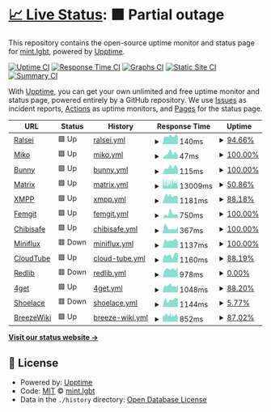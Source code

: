 # [📈 Live Status](https://status.mint.lgbt): <!--live status--> **🟧 Partial outage**

This repository contains the open-source uptime monitor and status page for [mint.lgbt](https://mint.lgbt), powered by [Upptime](https://github.com/upptime/upptime).

[![Uptime CI](https://github.com/mint-lgbt/status/workflows/Uptime%20CI/badge.svg)](https://github.com/mint-lgbt/status/actions?query=workflow%3A%22Uptime+CI%22)
[![Response Time CI](https://github.com/mint-lgbt/status/workflows/Response%20Time%20CI/badge.svg)](https://github.com/mint-lgbt/status/actions?query=workflow%3A%22Response+Time+CI%22)
[![Graphs CI](https://github.com/mint-lgbt/status/workflows/Graphs%20CI/badge.svg)](https://github.com/mint-lgbt/status/actions?query=workflow%3A%22Graphs+CI%22)
[![Static Site CI](https://github.com/mint-lgbt/status/workflows/Static%20Site%20CI/badge.svg)](https://github.com/mint-lgbt/status/actions?query=workflow%3A%22Static+Site+CI%22)
[![Summary CI](https://github.com/mint-lgbt/status/workflows/Summary%20CI/badge.svg)](https://github.com/mint-lgbt/status/actions?query=workflow%3A%22Summary+CI%22)

With [Upptime](https://upptime.js.org), you can get your own unlimited and free uptime monitor and status page, powered entirely by a GitHub repository. We use [Issues](https://github.com/mint-lgbt/status/issues) as incident reports, [Actions](https://github.com/mint-lgbt/status/actions) as uptime monitors, and [Pages](https://status.mint.lgbt) for the status page.

<!--start: status pages-->
<!-- This summary is generated by Upptime (https://github.com/upptime/upptime) -->
<!-- Do not edit this manually, your changes will be overwritten -->
<!-- prettier-ignore -->
| URL | Status | History | Response Time | Uptime |
| --- | ------ | ------- | ------------- | ------ |
| <img alt="" src="https://icons.duckduckgo.com/ip3/null.ico" height="13"> [Ralsei](ralsei.mint.lgbt) | 🟩 Up | [ralsei.yml](https://github.com/mint-lgbt/status/commits/HEAD/history/ralsei.yml) | <details><summary><img alt="Response time graph" src="./graphs/ralsei/response-time-week.png" height="20"> 140ms</summary><br><a href="https://status.mint.lgbt/history/ralsei"><img alt="Response time 141" src="https://img.shields.io/endpoint?url=https%3A%2F%2Fraw.githubusercontent.com%2Fmint-lgbt%2Fstatus%2FHEAD%2Fapi%2Fralsei%2Fresponse-time.json"></a><br><a href="https://status.mint.lgbt/history/ralsei"><img alt="24-hour response time 131" src="https://img.shields.io/endpoint?url=https%3A%2F%2Fraw.githubusercontent.com%2Fmint-lgbt%2Fstatus%2FHEAD%2Fapi%2Fralsei%2Fresponse-time-day.json"></a><br><a href="https://status.mint.lgbt/history/ralsei"><img alt="7-day response time 140" src="https://img.shields.io/endpoint?url=https%3A%2F%2Fraw.githubusercontent.com%2Fmint-lgbt%2Fstatus%2FHEAD%2Fapi%2Fralsei%2Fresponse-time-week.json"></a><br><a href="https://status.mint.lgbt/history/ralsei"><img alt="30-day response time 143" src="https://img.shields.io/endpoint?url=https%3A%2F%2Fraw.githubusercontent.com%2Fmint-lgbt%2Fstatus%2FHEAD%2Fapi%2Fralsei%2Fresponse-time-month.json"></a><br><a href="https://status.mint.lgbt/history/ralsei"><img alt="1-year response time 140" src="https://img.shields.io/endpoint?url=https%3A%2F%2Fraw.githubusercontent.com%2Fmint-lgbt%2Fstatus%2FHEAD%2Fapi%2Fralsei%2Fresponse-time-year.json"></a></details> | <details><summary><a href="https://status.mint.lgbt/history/ralsei">94.66%</a></summary><a href="https://status.mint.lgbt/history/ralsei"><img alt="All-time uptime 96.40%" src="https://img.shields.io/endpoint?url=https%3A%2F%2Fraw.githubusercontent.com%2Fmint-lgbt%2Fstatus%2FHEAD%2Fapi%2Fralsei%2Fuptime.json"></a><br><a href="https://status.mint.lgbt/history/ralsei"><img alt="24-hour uptime 100.00%" src="https://img.shields.io/endpoint?url=https%3A%2F%2Fraw.githubusercontent.com%2Fmint-lgbt%2Fstatus%2FHEAD%2Fapi%2Fralsei%2Fuptime-day.json"></a><br><a href="https://status.mint.lgbt/history/ralsei"><img alt="7-day uptime 94.66%" src="https://img.shields.io/endpoint?url=https%3A%2F%2Fraw.githubusercontent.com%2Fmint-lgbt%2Fstatus%2FHEAD%2Fapi%2Fralsei%2Fuptime-week.json"></a><br><a href="https://status.mint.lgbt/history/ralsei"><img alt="30-day uptime 95.09%" src="https://img.shields.io/endpoint?url=https%3A%2F%2Fraw.githubusercontent.com%2Fmint-lgbt%2Fstatus%2FHEAD%2Fapi%2Fralsei%2Fuptime-month.json"></a><br><a href="https://status.mint.lgbt/history/ralsei"><img alt="1-year uptime 94.26%" src="https://img.shields.io/endpoint?url=https%3A%2F%2Fraw.githubusercontent.com%2Fmint-lgbt%2Fstatus%2FHEAD%2Fapi%2Fralsei%2Fuptime-year.json"></a></details>
| <img alt="" src="https://icons.duckduckgo.com/ip3/null.ico" height="13"> [Miko](miko.mint.lgbt) | 🟩 Up | [miko.yml](https://github.com/mint-lgbt/status/commits/HEAD/history/miko.yml) | <details><summary><img alt="Response time graph" src="./graphs/miko/response-time-week.png" height="20"> 47ms</summary><br><a href="https://status.mint.lgbt/history/miko"><img alt="Response time 39" src="https://img.shields.io/endpoint?url=https%3A%2F%2Fraw.githubusercontent.com%2Fmint-lgbt%2Fstatus%2FHEAD%2Fapi%2Fmiko%2Fresponse-time.json"></a><br><a href="https://status.mint.lgbt/history/miko"><img alt="24-hour response time 30" src="https://img.shields.io/endpoint?url=https%3A%2F%2Fraw.githubusercontent.com%2Fmint-lgbt%2Fstatus%2FHEAD%2Fapi%2Fmiko%2Fresponse-time-day.json"></a><br><a href="https://status.mint.lgbt/history/miko"><img alt="7-day response time 47" src="https://img.shields.io/endpoint?url=https%3A%2F%2Fraw.githubusercontent.com%2Fmint-lgbt%2Fstatus%2FHEAD%2Fapi%2Fmiko%2Fresponse-time-week.json"></a><br><a href="https://status.mint.lgbt/history/miko"><img alt="30-day response time 47" src="https://img.shields.io/endpoint?url=https%3A%2F%2Fraw.githubusercontent.com%2Fmint-lgbt%2Fstatus%2FHEAD%2Fapi%2Fmiko%2Fresponse-time-month.json"></a><br><a href="https://status.mint.lgbt/history/miko"><img alt="1-year response time 39" src="https://img.shields.io/endpoint?url=https%3A%2F%2Fraw.githubusercontent.com%2Fmint-lgbt%2Fstatus%2FHEAD%2Fapi%2Fmiko%2Fresponse-time-year.json"></a></details> | <details><summary><a href="https://status.mint.lgbt/history/miko">100.00%</a></summary><a href="https://status.mint.lgbt/history/miko"><img alt="All-time uptime 98.70%" src="https://img.shields.io/endpoint?url=https%3A%2F%2Fraw.githubusercontent.com%2Fmint-lgbt%2Fstatus%2FHEAD%2Fapi%2Fmiko%2Fuptime.json"></a><br><a href="https://status.mint.lgbt/history/miko"><img alt="24-hour uptime 100.00%" src="https://img.shields.io/endpoint?url=https%3A%2F%2Fraw.githubusercontent.com%2Fmint-lgbt%2Fstatus%2FHEAD%2Fapi%2Fmiko%2Fuptime-day.json"></a><br><a href="https://status.mint.lgbt/history/miko"><img alt="7-day uptime 100.00%" src="https://img.shields.io/endpoint?url=https%3A%2F%2Fraw.githubusercontent.com%2Fmint-lgbt%2Fstatus%2FHEAD%2Fapi%2Fmiko%2Fuptime-week.json"></a><br><a href="https://status.mint.lgbt/history/miko"><img alt="30-day uptime 94.66%" src="https://img.shields.io/endpoint?url=https%3A%2F%2Fraw.githubusercontent.com%2Fmint-lgbt%2Fstatus%2FHEAD%2Fapi%2Fmiko%2Fuptime-month.json"></a><br><a href="https://status.mint.lgbt/history/miko"><img alt="1-year uptime 98.94%" src="https://img.shields.io/endpoint?url=https%3A%2F%2Fraw.githubusercontent.com%2Fmint-lgbt%2Fstatus%2FHEAD%2Fapi%2Fmiko%2Fuptime-year.json"></a></details>
| <img alt="" src="https://icons.duckduckgo.com/ip3/null.ico" height="13"> [Bunny](bunny.mint.lgbt) | 🟩 Up | [bunny.yml](https://github.com/mint-lgbt/status/commits/HEAD/history/bunny.yml) | <details><summary><img alt="Response time graph" src="./graphs/bunny/response-time-week.png" height="20"> 115ms</summary><br><a href="https://status.mint.lgbt/history/bunny"><img alt="Response time 118" src="https://img.shields.io/endpoint?url=https%3A%2F%2Fraw.githubusercontent.com%2Fmint-lgbt%2Fstatus%2FHEAD%2Fapi%2Fbunny%2Fresponse-time.json"></a><br><a href="https://status.mint.lgbt/history/bunny"><img alt="24-hour response time 91" src="https://img.shields.io/endpoint?url=https%3A%2F%2Fraw.githubusercontent.com%2Fmint-lgbt%2Fstatus%2FHEAD%2Fapi%2Fbunny%2Fresponse-time-day.json"></a><br><a href="https://status.mint.lgbt/history/bunny"><img alt="7-day response time 115" src="https://img.shields.io/endpoint?url=https%3A%2F%2Fraw.githubusercontent.com%2Fmint-lgbt%2Fstatus%2FHEAD%2Fapi%2Fbunny%2Fresponse-time-week.json"></a><br><a href="https://status.mint.lgbt/history/bunny"><img alt="30-day response time 121" src="https://img.shields.io/endpoint?url=https%3A%2F%2Fraw.githubusercontent.com%2Fmint-lgbt%2Fstatus%2FHEAD%2Fapi%2Fbunny%2Fresponse-time-month.json"></a><br><a href="https://status.mint.lgbt/history/bunny"><img alt="1-year response time 118" src="https://img.shields.io/endpoint?url=https%3A%2F%2Fraw.githubusercontent.com%2Fmint-lgbt%2Fstatus%2FHEAD%2Fapi%2Fbunny%2Fresponse-time-year.json"></a></details> | <details><summary><a href="https://status.mint.lgbt/history/bunny">100.00%</a></summary><a href="https://status.mint.lgbt/history/bunny"><img alt="All-time uptime 99.62%" src="https://img.shields.io/endpoint?url=https%3A%2F%2Fraw.githubusercontent.com%2Fmint-lgbt%2Fstatus%2FHEAD%2Fapi%2Fbunny%2Fuptime.json"></a><br><a href="https://status.mint.lgbt/history/bunny"><img alt="24-hour uptime 100.00%" src="https://img.shields.io/endpoint?url=https%3A%2F%2Fraw.githubusercontent.com%2Fmint-lgbt%2Fstatus%2FHEAD%2Fapi%2Fbunny%2Fuptime-day.json"></a><br><a href="https://status.mint.lgbt/history/bunny"><img alt="7-day uptime 100.00%" src="https://img.shields.io/endpoint?url=https%3A%2F%2Fraw.githubusercontent.com%2Fmint-lgbt%2Fstatus%2FHEAD%2Fapi%2Fbunny%2Fuptime-week.json"></a><br><a href="https://status.mint.lgbt/history/bunny"><img alt="30-day uptime 97.33%" src="https://img.shields.io/endpoint?url=https%3A%2F%2Fraw.githubusercontent.com%2Fmint-lgbt%2Fstatus%2FHEAD%2Fapi%2Fbunny%2Fuptime-month.json"></a><br><a href="https://status.mint.lgbt/history/bunny"><img alt="1-year uptime 99.78%" src="https://img.shields.io/endpoint?url=https%3A%2F%2Fraw.githubusercontent.com%2Fmint-lgbt%2Fstatus%2FHEAD%2Fapi%2Fbunny%2Fuptime-year.json"></a></details>
| <img alt="" src="https://element.mint.lgbt/vector-icons/apple-touch-icon-72.png" height="13"> [Matrix](https://matrix.mint.lgbt:8448/_matrix/federation/v1/version) | 🟩 Up | [matrix.yml](https://github.com/mint-lgbt/status/commits/HEAD/history/matrix.yml) | <details><summary><img alt="Response time graph" src="./graphs/matrix/response-time-week.png" height="20"> 13009ms</summary><br><a href="https://status.mint.lgbt/history/matrix"><img alt="Response time 13054" src="https://img.shields.io/endpoint?url=https%3A%2F%2Fraw.githubusercontent.com%2Fmint-lgbt%2Fstatus%2FHEAD%2Fapi%2Fmatrix%2Fresponse-time.json"></a><br><a href="https://status.mint.lgbt/history/matrix"><img alt="24-hour response time 12436" src="https://img.shields.io/endpoint?url=https%3A%2F%2Fraw.githubusercontent.com%2Fmint-lgbt%2Fstatus%2FHEAD%2Fapi%2Fmatrix%2Fresponse-time-day.json"></a><br><a href="https://status.mint.lgbt/history/matrix"><img alt="7-day response time 13009" src="https://img.shields.io/endpoint?url=https%3A%2F%2Fraw.githubusercontent.com%2Fmint-lgbt%2Fstatus%2FHEAD%2Fapi%2Fmatrix%2Fresponse-time-week.json"></a><br><a href="https://status.mint.lgbt/history/matrix"><img alt="30-day response time 13375" src="https://img.shields.io/endpoint?url=https%3A%2F%2Fraw.githubusercontent.com%2Fmint-lgbt%2Fstatus%2FHEAD%2Fapi%2Fmatrix%2Fresponse-time-month.json"></a><br><a href="https://status.mint.lgbt/history/matrix"><img alt="1-year response time 13053" src="https://img.shields.io/endpoint?url=https%3A%2F%2Fraw.githubusercontent.com%2Fmint-lgbt%2Fstatus%2FHEAD%2Fapi%2Fmatrix%2Fresponse-time-year.json"></a></details> | <details><summary><a href="https://status.mint.lgbt/history/matrix">50.86%</a></summary><a href="https://status.mint.lgbt/history/matrix"><img alt="All-time uptime 99.51%" src="https://img.shields.io/endpoint?url=https%3A%2F%2Fraw.githubusercontent.com%2Fmint-lgbt%2Fstatus%2FHEAD%2Fapi%2Fmatrix%2Fuptime.json"></a><br><a href="https://status.mint.lgbt/history/matrix"><img alt="24-hour uptime 69.66%" src="https://img.shields.io/endpoint?url=https%3A%2F%2Fraw.githubusercontent.com%2Fmint-lgbt%2Fstatus%2FHEAD%2Fapi%2Fmatrix%2Fuptime-day.json"></a><br><a href="https://status.mint.lgbt/history/matrix"><img alt="7-day uptime 50.86%" src="https://img.shields.io/endpoint?url=https%3A%2F%2Fraw.githubusercontent.com%2Fmint-lgbt%2Fstatus%2FHEAD%2Fapi%2Fmatrix%2Fuptime-week.json"></a><br><a href="https://status.mint.lgbt/history/matrix"><img alt="30-day uptime 83.99%" src="https://img.shields.io/endpoint?url=https%3A%2F%2Fraw.githubusercontent.com%2Fmint-lgbt%2Fstatus%2FHEAD%2Fapi%2Fmatrix%2Fuptime-month.json"></a><br><a href="https://status.mint.lgbt/history/matrix"><img alt="1-year uptime 98.67%" src="https://img.shields.io/endpoint?url=https%3A%2F%2Fraw.githubusercontent.com%2Fmint-lgbt%2Fstatus%2FHEAD%2Fapi%2Fmatrix%2Fuptime-year.json"></a></details>
| <img alt="" src="https://xmpp.org/favicon-32x32.png" height="13"> [XMPP](https://xmpp.mint.lgbt) | 🟩 Up | [xmpp.yml](https://github.com/mint-lgbt/status/commits/HEAD/history/xmpp.yml) | <details><summary><img alt="Response time graph" src="./graphs/xmpp/response-time-week.png" height="20"> 1181ms</summary><br><a href="https://status.mint.lgbt/history/xmpp"><img alt="Response time 1214" src="https://img.shields.io/endpoint?url=https%3A%2F%2Fraw.githubusercontent.com%2Fmint-lgbt%2Fstatus%2FHEAD%2Fapi%2Fxmpp%2Fresponse-time.json"></a><br><a href="https://status.mint.lgbt/history/xmpp"><img alt="24-hour response time 1087" src="https://img.shields.io/endpoint?url=https%3A%2F%2Fraw.githubusercontent.com%2Fmint-lgbt%2Fstatus%2FHEAD%2Fapi%2Fxmpp%2Fresponse-time-day.json"></a><br><a href="https://status.mint.lgbt/history/xmpp"><img alt="7-day response time 1181" src="https://img.shields.io/endpoint?url=https%3A%2F%2Fraw.githubusercontent.com%2Fmint-lgbt%2Fstatus%2FHEAD%2Fapi%2Fxmpp%2Fresponse-time-week.json"></a><br><a href="https://status.mint.lgbt/history/xmpp"><img alt="30-day response time 1210" src="https://img.shields.io/endpoint?url=https%3A%2F%2Fraw.githubusercontent.com%2Fmint-lgbt%2Fstatus%2FHEAD%2Fapi%2Fxmpp%2Fresponse-time-month.json"></a><br><a href="https://status.mint.lgbt/history/xmpp"><img alt="1-year response time 1249" src="https://img.shields.io/endpoint?url=https%3A%2F%2Fraw.githubusercontent.com%2Fmint-lgbt%2Fstatus%2FHEAD%2Fapi%2Fxmpp%2Fresponse-time-year.json"></a></details> | <details><summary><a href="https://status.mint.lgbt/history/xmpp">88.18%</a></summary><a href="https://status.mint.lgbt/history/xmpp"><img alt="All-time uptime 90.78%" src="https://img.shields.io/endpoint?url=https%3A%2F%2Fraw.githubusercontent.com%2Fmint-lgbt%2Fstatus%2FHEAD%2Fapi%2Fxmpp%2Fuptime.json"></a><br><a href="https://status.mint.lgbt/history/xmpp"><img alt="24-hour uptime 100.00%" src="https://img.shields.io/endpoint?url=https%3A%2F%2Fraw.githubusercontent.com%2Fmint-lgbt%2Fstatus%2FHEAD%2Fapi%2Fxmpp%2Fuptime-day.json"></a><br><a href="https://status.mint.lgbt/history/xmpp"><img alt="7-day uptime 88.18%" src="https://img.shields.io/endpoint?url=https%3A%2F%2Fraw.githubusercontent.com%2Fmint-lgbt%2Fstatus%2FHEAD%2Fapi%2Fxmpp%2Fuptime-week.json"></a><br><a href="https://status.mint.lgbt/history/xmpp"><img alt="30-day uptime 93.60%" src="https://img.shields.io/endpoint?url=https%3A%2F%2Fraw.githubusercontent.com%2Fmint-lgbt%2Fstatus%2FHEAD%2Fapi%2Fxmpp%2Fuptime-month.json"></a><br><a href="https://status.mint.lgbt/history/xmpp"><img alt="1-year uptime 90.18%" src="https://img.shields.io/endpoint?url=https%3A%2F%2Fraw.githubusercontent.com%2Fmint-lgbt%2Fstatus%2FHEAD%2Fapi%2Fxmpp%2Fuptime-year.json"></a></details>
| <img alt="" src="https://fem.mint.lgbt/assets/img/favicon.png" height="13"> [Femgit](https://fem.mint.lgbt/api/v1/version) | 🟩 Up | [femgit.yml](https://github.com/mint-lgbt/status/commits/HEAD/history/femgit.yml) | <details><summary><img alt="Response time graph" src="./graphs/femgit/response-time-week.png" height="20"> 750ms</summary><br><a href="https://status.mint.lgbt/history/femgit"><img alt="Response time 518" src="https://img.shields.io/endpoint?url=https%3A%2F%2Fraw.githubusercontent.com%2Fmint-lgbt%2Fstatus%2FHEAD%2Fapi%2Ffemgit%2Fresponse-time.json"></a><br><a href="https://status.mint.lgbt/history/femgit"><img alt="24-hour response time 578" src="https://img.shields.io/endpoint?url=https%3A%2F%2Fraw.githubusercontent.com%2Fmint-lgbt%2Fstatus%2FHEAD%2Fapi%2Ffemgit%2Fresponse-time-day.json"></a><br><a href="https://status.mint.lgbt/history/femgit"><img alt="7-day response time 750" src="https://img.shields.io/endpoint?url=https%3A%2F%2Fraw.githubusercontent.com%2Fmint-lgbt%2Fstatus%2FHEAD%2Fapi%2Ffemgit%2Fresponse-time-week.json"></a><br><a href="https://status.mint.lgbt/history/femgit"><img alt="30-day response time 662" src="https://img.shields.io/endpoint?url=https%3A%2F%2Fraw.githubusercontent.com%2Fmint-lgbt%2Fstatus%2FHEAD%2Fapi%2Ffemgit%2Fresponse-time-month.json"></a><br><a href="https://status.mint.lgbt/history/femgit"><img alt="1-year response time 508" src="https://img.shields.io/endpoint?url=https%3A%2F%2Fraw.githubusercontent.com%2Fmint-lgbt%2Fstatus%2FHEAD%2Fapi%2Ffemgit%2Fresponse-time-year.json"></a></details> | <details><summary><a href="https://status.mint.lgbt/history/femgit">100.00%</a></summary><a href="https://status.mint.lgbt/history/femgit"><img alt="All-time uptime 86.32%" src="https://img.shields.io/endpoint?url=https%3A%2F%2Fraw.githubusercontent.com%2Fmint-lgbt%2Fstatus%2FHEAD%2Fapi%2Ffemgit%2Fuptime.json"></a><br><a href="https://status.mint.lgbt/history/femgit"><img alt="24-hour uptime 100.00%" src="https://img.shields.io/endpoint?url=https%3A%2F%2Fraw.githubusercontent.com%2Fmint-lgbt%2Fstatus%2FHEAD%2Fapi%2Ffemgit%2Fuptime-day.json"></a><br><a href="https://status.mint.lgbt/history/femgit"><img alt="7-day uptime 100.00%" src="https://img.shields.io/endpoint?url=https%3A%2F%2Fraw.githubusercontent.com%2Fmint-lgbt%2Fstatus%2FHEAD%2Fapi%2Ffemgit%2Fuptime-week.json"></a><br><a href="https://status.mint.lgbt/history/femgit"><img alt="30-day uptime 94.66%" src="https://img.shields.io/endpoint?url=https%3A%2F%2Fraw.githubusercontent.com%2Fmint-lgbt%2Fstatus%2FHEAD%2Fapi%2Ffemgit%2Fuptime-month.json"></a><br><a href="https://status.mint.lgbt/history/femgit"><img alt="1-year uptime 87.05%" src="https://img.shields.io/endpoint?url=https%3A%2F%2Fraw.githubusercontent.com%2Fmint-lgbt%2Fstatus%2FHEAD%2Fapi%2Ffemgit%2Fuptime-year.json"></a></details>
| <img alt="" src="https://chibi.mint.lgbt/apple-touch-icon.png" height="13"> [Chibisafe](https://chibi.mint.lgbt/api/health) | 🟩 Up | [chibisafe.yml](https://github.com/mint-lgbt/status/commits/HEAD/history/chibisafe.yml) | <details><summary><img alt="Response time graph" src="./graphs/chibisafe/response-time-week.png" height="20"> 367ms</summary><br><a href="https://status.mint.lgbt/history/chibisafe"><img alt="Response time 406" src="https://img.shields.io/endpoint?url=https%3A%2F%2Fraw.githubusercontent.com%2Fmint-lgbt%2Fstatus%2FHEAD%2Fapi%2Fchibisafe%2Fresponse-time.json"></a><br><a href="https://status.mint.lgbt/history/chibisafe"><img alt="24-hour response time 441" src="https://img.shields.io/endpoint?url=https%3A%2F%2Fraw.githubusercontent.com%2Fmint-lgbt%2Fstatus%2FHEAD%2Fapi%2Fchibisafe%2Fresponse-time-day.json"></a><br><a href="https://status.mint.lgbt/history/chibisafe"><img alt="7-day response time 367" src="https://img.shields.io/endpoint?url=https%3A%2F%2Fraw.githubusercontent.com%2Fmint-lgbt%2Fstatus%2FHEAD%2Fapi%2Fchibisafe%2Fresponse-time-week.json"></a><br><a href="https://status.mint.lgbt/history/chibisafe"><img alt="30-day response time 339" src="https://img.shields.io/endpoint?url=https%3A%2F%2Fraw.githubusercontent.com%2Fmint-lgbt%2Fstatus%2FHEAD%2Fapi%2Fchibisafe%2Fresponse-time-month.json"></a><br><a href="https://status.mint.lgbt/history/chibisafe"><img alt="1-year response time 423" src="https://img.shields.io/endpoint?url=https%3A%2F%2Fraw.githubusercontent.com%2Fmint-lgbt%2Fstatus%2FHEAD%2Fapi%2Fchibisafe%2Fresponse-time-year.json"></a></details> | <details><summary><a href="https://status.mint.lgbt/history/chibisafe">100.00%</a></summary><a href="https://status.mint.lgbt/history/chibisafe"><img alt="All-time uptime 92.94%" src="https://img.shields.io/endpoint?url=https%3A%2F%2Fraw.githubusercontent.com%2Fmint-lgbt%2Fstatus%2FHEAD%2Fapi%2Fchibisafe%2Fuptime.json"></a><br><a href="https://status.mint.lgbt/history/chibisafe"><img alt="24-hour uptime 100.00%" src="https://img.shields.io/endpoint?url=https%3A%2F%2Fraw.githubusercontent.com%2Fmint-lgbt%2Fstatus%2FHEAD%2Fapi%2Fchibisafe%2Fuptime-day.json"></a><br><a href="https://status.mint.lgbt/history/chibisafe"><img alt="7-day uptime 100.00%" src="https://img.shields.io/endpoint?url=https%3A%2F%2Fraw.githubusercontent.com%2Fmint-lgbt%2Fstatus%2FHEAD%2Fapi%2Fchibisafe%2Fuptime-week.json"></a><br><a href="https://status.mint.lgbt/history/chibisafe"><img alt="30-day uptime 50.84%" src="https://img.shields.io/endpoint?url=https%3A%2F%2Fraw.githubusercontent.com%2Fmint-lgbt%2Fstatus%2FHEAD%2Fapi%2Fchibisafe%2Fuptime-month.json"></a><br><a href="https://status.mint.lgbt/history/chibisafe"><img alt="1-year uptime 92.55%" src="https://img.shields.io/endpoint?url=https%3A%2F%2Fraw.githubusercontent.com%2Fmint-lgbt%2Fstatus%2FHEAD%2Fapi%2Fchibisafe%2Fuptime-year.json"></a></details>
| <img alt="" src="https://rss.mint.lgbt/icon/favicon-32.png" height="13"> [Miniflux](https://rss.mint.lgbt) | 🟥 Down | [miniflux.yml](https://github.com/mint-lgbt/status/commits/HEAD/history/miniflux.yml) | <details><summary><img alt="Response time graph" src="./graphs/miniflux/response-time-week.png" height="20"> 1137ms</summary><br><a href="https://status.mint.lgbt/history/miniflux"><img alt="Response time 1083" src="https://img.shields.io/endpoint?url=https%3A%2F%2Fraw.githubusercontent.com%2Fmint-lgbt%2Fstatus%2FHEAD%2Fapi%2Fminiflux%2Fresponse-time.json"></a><br><a href="https://status.mint.lgbt/history/miniflux"><img alt="24-hour response time 879" src="https://img.shields.io/endpoint?url=https%3A%2F%2Fraw.githubusercontent.com%2Fmint-lgbt%2Fstatus%2FHEAD%2Fapi%2Fminiflux%2Fresponse-time-day.json"></a><br><a href="https://status.mint.lgbt/history/miniflux"><img alt="7-day response time 1137" src="https://img.shields.io/endpoint?url=https%3A%2F%2Fraw.githubusercontent.com%2Fmint-lgbt%2Fstatus%2FHEAD%2Fapi%2Fminiflux%2Fresponse-time-week.json"></a><br><a href="https://status.mint.lgbt/history/miniflux"><img alt="30-day response time 1125" src="https://img.shields.io/endpoint?url=https%3A%2F%2Fraw.githubusercontent.com%2Fmint-lgbt%2Fstatus%2FHEAD%2Fapi%2Fminiflux%2Fresponse-time-month.json"></a><br><a href="https://status.mint.lgbt/history/miniflux"><img alt="1-year response time 1125" src="https://img.shields.io/endpoint?url=https%3A%2F%2Fraw.githubusercontent.com%2Fmint-lgbt%2Fstatus%2FHEAD%2Fapi%2Fminiflux%2Fresponse-time-year.json"></a></details> | <details><summary><a href="https://status.mint.lgbt/history/miniflux">100.00%</a></summary><a href="https://status.mint.lgbt/history/miniflux"><img alt="All-time uptime 88.49%" src="https://img.shields.io/endpoint?url=https%3A%2F%2Fraw.githubusercontent.com%2Fmint-lgbt%2Fstatus%2FHEAD%2Fapi%2Fminiflux%2Fuptime.json"></a><br><a href="https://status.mint.lgbt/history/miniflux"><img alt="24-hour uptime 100.00%" src="https://img.shields.io/endpoint?url=https%3A%2F%2Fraw.githubusercontent.com%2Fmint-lgbt%2Fstatus%2FHEAD%2Fapi%2Fminiflux%2Fuptime-day.json"></a><br><a href="https://status.mint.lgbt/history/miniflux"><img alt="7-day uptime 100.00%" src="https://img.shields.io/endpoint?url=https%3A%2F%2Fraw.githubusercontent.com%2Fmint-lgbt%2Fstatus%2FHEAD%2Fapi%2Fminiflux%2Fuptime-week.json"></a><br><a href="https://status.mint.lgbt/history/miniflux"><img alt="30-day uptime 100.00%" src="https://img.shields.io/endpoint?url=https%3A%2F%2Fraw.githubusercontent.com%2Fmint-lgbt%2Fstatus%2FHEAD%2Fapi%2Fminiflux%2Fuptime-month.json"></a><br><a href="https://status.mint.lgbt/history/miniflux"><img alt="1-year uptime 98.59%" src="https://img.shields.io/endpoint?url=https%3A%2F%2Fraw.githubusercontent.com%2Fmint-lgbt%2Fstatus%2FHEAD%2Fapi%2Fminiflux%2Fuptime-year.json"></a></details>
| <img alt="" src="https://tube.mint.lgbt/static/images/favicon-32x32.png" height="13"> [CloudTube](https://tube.mint.lgbt) | 🟩 Up | [cloud-tube.yml](https://github.com/mint-lgbt/status/commits/HEAD/history/cloud-tube.yml) | <details><summary><img alt="Response time graph" src="./graphs/cloud-tube/response-time-week.png" height="20"> 1160ms</summary><br><a href="https://status.mint.lgbt/history/cloud-tube"><img alt="Response time 1067" src="https://img.shields.io/endpoint?url=https%3A%2F%2Fraw.githubusercontent.com%2Fmint-lgbt%2Fstatus%2FHEAD%2Fapi%2Fcloud-tube%2Fresponse-time.json"></a><br><a href="https://status.mint.lgbt/history/cloud-tube"><img alt="24-hour response time 1274" src="https://img.shields.io/endpoint?url=https%3A%2F%2Fraw.githubusercontent.com%2Fmint-lgbt%2Fstatus%2FHEAD%2Fapi%2Fcloud-tube%2Fresponse-time-day.json"></a><br><a href="https://status.mint.lgbt/history/cloud-tube"><img alt="7-day response time 1160" src="https://img.shields.io/endpoint?url=https%3A%2F%2Fraw.githubusercontent.com%2Fmint-lgbt%2Fstatus%2FHEAD%2Fapi%2Fcloud-tube%2Fresponse-time-week.json"></a><br><a href="https://status.mint.lgbt/history/cloud-tube"><img alt="30-day response time 1125" src="https://img.shields.io/endpoint?url=https%3A%2F%2Fraw.githubusercontent.com%2Fmint-lgbt%2Fstatus%2FHEAD%2Fapi%2Fcloud-tube%2Fresponse-time-month.json"></a><br><a href="https://status.mint.lgbt/history/cloud-tube"><img alt="1-year response time 1081" src="https://img.shields.io/endpoint?url=https%3A%2F%2Fraw.githubusercontent.com%2Fmint-lgbt%2Fstatus%2FHEAD%2Fapi%2Fcloud-tube%2Fresponse-time-year.json"></a></details> | <details><summary><a href="https://status.mint.lgbt/history/cloud-tube">88.19%</a></summary><a href="https://status.mint.lgbt/history/cloud-tube"><img alt="All-time uptime 87.44%" src="https://img.shields.io/endpoint?url=https%3A%2F%2Fraw.githubusercontent.com%2Fmint-lgbt%2Fstatus%2FHEAD%2Fapi%2Fcloud-tube%2Fuptime.json"></a><br><a href="https://status.mint.lgbt/history/cloud-tube"><img alt="24-hour uptime 100.00%" src="https://img.shields.io/endpoint?url=https%3A%2F%2Fraw.githubusercontent.com%2Fmint-lgbt%2Fstatus%2FHEAD%2Fapi%2Fcloud-tube%2Fuptime-day.json"></a><br><a href="https://status.mint.lgbt/history/cloud-tube"><img alt="7-day uptime 88.19%" src="https://img.shields.io/endpoint?url=https%3A%2F%2Fraw.githubusercontent.com%2Fmint-lgbt%2Fstatus%2FHEAD%2Fapi%2Fcloud-tube%2Fuptime-week.json"></a><br><a href="https://status.mint.lgbt/history/cloud-tube"><img alt="30-day uptime 93.60%" src="https://img.shields.io/endpoint?url=https%3A%2F%2Fraw.githubusercontent.com%2Fmint-lgbt%2Fstatus%2FHEAD%2Fapi%2Fcloud-tube%2Fuptime-month.json"></a><br><a href="https://status.mint.lgbt/history/cloud-tube"><img alt="1-year uptime 95.05%" src="https://img.shields.io/endpoint?url=https%3A%2F%2Fraw.githubusercontent.com%2Fmint-lgbt%2Fstatus%2FHEAD%2Fapi%2Fcloud-tube%2Fuptime-year.json"></a></details>
| <img alt="" src="https://redlib.mint.lgbt/touch-icon-iphone.png" height="13"> [Redlib](https://redlib.mint.lgbt) | 🟥 Down | [redlib.yml](https://github.com/mint-lgbt/status/commits/HEAD/history/redlib.yml) | <details><summary><img alt="Response time graph" src="./graphs/redlib/response-time-week.png" height="20"> 978ms</summary><br><a href="https://status.mint.lgbt/history/redlib"><img alt="Response time 2962" src="https://img.shields.io/endpoint?url=https%3A%2F%2Fraw.githubusercontent.com%2Fmint-lgbt%2Fstatus%2FHEAD%2Fapi%2Fredlib%2Fresponse-time.json"></a><br><a href="https://status.mint.lgbt/history/redlib"><img alt="24-hour response time 1174" src="https://img.shields.io/endpoint?url=https%3A%2F%2Fraw.githubusercontent.com%2Fmint-lgbt%2Fstatus%2FHEAD%2Fapi%2Fredlib%2Fresponse-time-day.json"></a><br><a href="https://status.mint.lgbt/history/redlib"><img alt="7-day response time 978" src="https://img.shields.io/endpoint?url=https%3A%2F%2Fraw.githubusercontent.com%2Fmint-lgbt%2Fstatus%2FHEAD%2Fapi%2Fredlib%2Fresponse-time-week.json"></a><br><a href="https://status.mint.lgbt/history/redlib"><img alt="30-day response time 2791" src="https://img.shields.io/endpoint?url=https%3A%2F%2Fraw.githubusercontent.com%2Fmint-lgbt%2Fstatus%2FHEAD%2Fapi%2Fredlib%2Fresponse-time-month.json"></a><br><a href="https://status.mint.lgbt/history/redlib"><img alt="1-year response time 3000" src="https://img.shields.io/endpoint?url=https%3A%2F%2Fraw.githubusercontent.com%2Fmint-lgbt%2Fstatus%2FHEAD%2Fapi%2Fredlib%2Fresponse-time-year.json"></a></details> | <details><summary><a href="https://status.mint.lgbt/history/redlib">0.00%</a></summary><a href="https://status.mint.lgbt/history/redlib"><img alt="All-time uptime 88.79%" src="https://img.shields.io/endpoint?url=https%3A%2F%2Fraw.githubusercontent.com%2Fmint-lgbt%2Fstatus%2FHEAD%2Fapi%2Fredlib%2Fuptime.json"></a><br><a href="https://status.mint.lgbt/history/redlib"><img alt="24-hour uptime 0.00%" src="https://img.shields.io/endpoint?url=https%3A%2F%2Fraw.githubusercontent.com%2Fmint-lgbt%2Fstatus%2FHEAD%2Fapi%2Fredlib%2Fuptime-day.json"></a><br><a href="https://status.mint.lgbt/history/redlib"><img alt="7-day uptime 0.00%" src="https://img.shields.io/endpoint?url=https%3A%2F%2Fraw.githubusercontent.com%2Fmint-lgbt%2Fstatus%2FHEAD%2Fapi%2Fredlib%2Fuptime-week.json"></a><br><a href="https://status.mint.lgbt/history/redlib"><img alt="30-day uptime 22.95%" src="https://img.shields.io/endpoint?url=https%3A%2F%2Fraw.githubusercontent.com%2Fmint-lgbt%2Fstatus%2FHEAD%2Fapi%2Fredlib%2Fuptime-month.json"></a><br><a href="https://status.mint.lgbt/history/redlib"><img alt="1-year uptime 87.56%" src="https://img.shields.io/endpoint?url=https%3A%2F%2Fraw.githubusercontent.com%2Fmint-lgbt%2Fstatus%2FHEAD%2Fapi%2Fredlib%2Fuptime-year.json"></a></details>
| <img alt="" src="https://search.mint.lgbt/favicon.ico" height="13"> [4get](https://search.mint.lgbt/ami4get) | 🟩 Up | [4get.yml](https://github.com/mint-lgbt/status/commits/HEAD/history/4get.yml) | <details><summary><img alt="Response time graph" src="./graphs/4get/response-time-week.png" height="20"> 1048ms</summary><br><a href="https://status.mint.lgbt/history/4get"><img alt="Response time 978" src="https://img.shields.io/endpoint?url=https%3A%2F%2Fraw.githubusercontent.com%2Fmint-lgbt%2Fstatus%2FHEAD%2Fapi%2F4get%2Fresponse-time.json"></a><br><a href="https://status.mint.lgbt/history/4get"><img alt="24-hour response time 1114" src="https://img.shields.io/endpoint?url=https%3A%2F%2Fraw.githubusercontent.com%2Fmint-lgbt%2Fstatus%2FHEAD%2Fapi%2F4get%2Fresponse-time-day.json"></a><br><a href="https://status.mint.lgbt/history/4get"><img alt="7-day response time 1048" src="https://img.shields.io/endpoint?url=https%3A%2F%2Fraw.githubusercontent.com%2Fmint-lgbt%2Fstatus%2FHEAD%2Fapi%2F4get%2Fresponse-time-week.json"></a><br><a href="https://status.mint.lgbt/history/4get"><img alt="30-day response time 970" src="https://img.shields.io/endpoint?url=https%3A%2F%2Fraw.githubusercontent.com%2Fmint-lgbt%2Fstatus%2FHEAD%2Fapi%2F4get%2Fresponse-time-month.json"></a><br><a href="https://status.mint.lgbt/history/4get"><img alt="1-year response time 993" src="https://img.shields.io/endpoint?url=https%3A%2F%2Fraw.githubusercontent.com%2Fmint-lgbt%2Fstatus%2FHEAD%2Fapi%2F4get%2Fresponse-time-year.json"></a></details> | <details><summary><a href="https://status.mint.lgbt/history/4get">88.20%</a></summary><a href="https://status.mint.lgbt/history/4get"><img alt="All-time uptime 92.82%" src="https://img.shields.io/endpoint?url=https%3A%2F%2Fraw.githubusercontent.com%2Fmint-lgbt%2Fstatus%2FHEAD%2Fapi%2F4get%2Fuptime.json"></a><br><a href="https://status.mint.lgbt/history/4get"><img alt="24-hour uptime 100.00%" src="https://img.shields.io/endpoint?url=https%3A%2F%2Fraw.githubusercontent.com%2Fmint-lgbt%2Fstatus%2FHEAD%2Fapi%2F4get%2Fuptime-day.json"></a><br><a href="https://status.mint.lgbt/history/4get"><img alt="7-day uptime 88.20%" src="https://img.shields.io/endpoint?url=https%3A%2F%2Fraw.githubusercontent.com%2Fmint-lgbt%2Fstatus%2FHEAD%2Fapi%2F4get%2Fuptime-week.json"></a><br><a href="https://status.mint.lgbt/history/4get"><img alt="30-day uptime 93.61%" src="https://img.shields.io/endpoint?url=https%3A%2F%2Fraw.githubusercontent.com%2Fmint-lgbt%2Fstatus%2FHEAD%2Fapi%2F4get%2Fuptime-month.json"></a><br><a href="https://status.mint.lgbt/history/4get"><img alt="1-year uptime 92.37%" src="https://img.shields.io/endpoint?url=https%3A%2F%2Fraw.githubusercontent.com%2Fmint-lgbt%2Fstatus%2FHEAD%2Fapi%2F4get%2Fuptime-year.json"></a></details>
| <img alt="" src="https://shoelace.mint.lgbt/static/img/shoelace.svg" height="13"> [Shoelace](https://shoelace.mint.lgbt) | 🟥 Down | [shoelace.yml](https://github.com/mint-lgbt/status/commits/HEAD/history/shoelace.yml) | <details><summary><img alt="Response time graph" src="./graphs/shoelace/response-time-week.png" height="20"> 1144ms</summary><br><a href="https://status.mint.lgbt/history/shoelace"><img alt="Response time 917" src="https://img.shields.io/endpoint?url=https%3A%2F%2Fraw.githubusercontent.com%2Fmint-lgbt%2Fstatus%2FHEAD%2Fapi%2Fshoelace%2Fresponse-time.json"></a><br><a href="https://status.mint.lgbt/history/shoelace"><img alt="24-hour response time 1216" src="https://img.shields.io/endpoint?url=https%3A%2F%2Fraw.githubusercontent.com%2Fmint-lgbt%2Fstatus%2FHEAD%2Fapi%2Fshoelace%2Fresponse-time-day.json"></a><br><a href="https://status.mint.lgbt/history/shoelace"><img alt="7-day response time 1144" src="https://img.shields.io/endpoint?url=https%3A%2F%2Fraw.githubusercontent.com%2Fmint-lgbt%2Fstatus%2FHEAD%2Fapi%2Fshoelace%2Fresponse-time-week.json"></a><br><a href="https://status.mint.lgbt/history/shoelace"><img alt="30-day response time 981" src="https://img.shields.io/endpoint?url=https%3A%2F%2Fraw.githubusercontent.com%2Fmint-lgbt%2Fstatus%2FHEAD%2Fapi%2Fshoelace%2Fresponse-time-month.json"></a><br><a href="https://status.mint.lgbt/history/shoelace"><img alt="1-year response time 941" src="https://img.shields.io/endpoint?url=https%3A%2F%2Fraw.githubusercontent.com%2Fmint-lgbt%2Fstatus%2FHEAD%2Fapi%2Fshoelace%2Fresponse-time-year.json"></a></details> | <details><summary><a href="https://status.mint.lgbt/history/shoelace">5.77%</a></summary><a href="https://status.mint.lgbt/history/shoelace"><img alt="All-time uptime 55.41%" src="https://img.shields.io/endpoint?url=https%3A%2F%2Fraw.githubusercontent.com%2Fmint-lgbt%2Fstatus%2FHEAD%2Fapi%2Fshoelace%2Fuptime.json"></a><br><a href="https://status.mint.lgbt/history/shoelace"><img alt="24-hour uptime 0.00%" src="https://img.shields.io/endpoint?url=https%3A%2F%2Fraw.githubusercontent.com%2Fmint-lgbt%2Fstatus%2FHEAD%2Fapi%2Fshoelace%2Fuptime-day.json"></a><br><a href="https://status.mint.lgbt/history/shoelace"><img alt="7-day uptime 5.77%" src="https://img.shields.io/endpoint?url=https%3A%2F%2Fraw.githubusercontent.com%2Fmint-lgbt%2Fstatus%2FHEAD%2Fapi%2Fshoelace%2Fuptime-week.json"></a><br><a href="https://status.mint.lgbt/history/shoelace"><img alt="30-day uptime 58.44%" src="https://img.shields.io/endpoint?url=https%3A%2F%2Fraw.githubusercontent.com%2Fmint-lgbt%2Fstatus%2FHEAD%2Fapi%2Fshoelace%2Fuptime-month.json"></a><br><a href="https://status.mint.lgbt/history/shoelace"><img alt="1-year uptime 53.59%" src="https://img.shields.io/endpoint?url=https%3A%2F%2Fraw.githubusercontent.com%2Fmint-lgbt%2Fstatus%2FHEAD%2Fapi%2Fshoelace%2Fuptime-year.json"></a></details>
| <img alt="" src="https://breeze.mint.lgbt/static/breezewiki-favicon.svg" height="13"> [BreezeWiki](https://breeze.mint.lgbt) | 🟩 Up | [breeze-wiki.yml](https://github.com/mint-lgbt/status/commits/HEAD/history/breeze-wiki.yml) | <details><summary><img alt="Response time graph" src="./graphs/breeze-wiki/response-time-week.png" height="20"> 852ms</summary><br><a href="https://status.mint.lgbt/history/breeze-wiki"><img alt="Response time 882" src="https://img.shields.io/endpoint?url=https%3A%2F%2Fraw.githubusercontent.com%2Fmint-lgbt%2Fstatus%2FHEAD%2Fapi%2Fbreeze-wiki%2Fresponse-time.json"></a><br><a href="https://status.mint.lgbt/history/breeze-wiki"><img alt="24-hour response time 622" src="https://img.shields.io/endpoint?url=https%3A%2F%2Fraw.githubusercontent.com%2Fmint-lgbt%2Fstatus%2FHEAD%2Fapi%2Fbreeze-wiki%2Fresponse-time-day.json"></a><br><a href="https://status.mint.lgbt/history/breeze-wiki"><img alt="7-day response time 852" src="https://img.shields.io/endpoint?url=https%3A%2F%2Fraw.githubusercontent.com%2Fmint-lgbt%2Fstatus%2FHEAD%2Fapi%2Fbreeze-wiki%2Fresponse-time-week.json"></a><br><a href="https://status.mint.lgbt/history/breeze-wiki"><img alt="30-day response time 896" src="https://img.shields.io/endpoint?url=https%3A%2F%2Fraw.githubusercontent.com%2Fmint-lgbt%2Fstatus%2FHEAD%2Fapi%2Fbreeze-wiki%2Fresponse-time-month.json"></a><br><a href="https://status.mint.lgbt/history/breeze-wiki"><img alt="1-year response time 875" src="https://img.shields.io/endpoint?url=https%3A%2F%2Fraw.githubusercontent.com%2Fmint-lgbt%2Fstatus%2FHEAD%2Fapi%2Fbreeze-wiki%2Fresponse-time-year.json"></a></details> | <details><summary><a href="https://status.mint.lgbt/history/breeze-wiki">87.02%</a></summary><a href="https://status.mint.lgbt/history/breeze-wiki"><img alt="All-time uptime 97.91%" src="https://img.shields.io/endpoint?url=https%3A%2F%2Fraw.githubusercontent.com%2Fmint-lgbt%2Fstatus%2FHEAD%2Fapi%2Fbreeze-wiki%2Fuptime.json"></a><br><a href="https://status.mint.lgbt/history/breeze-wiki"><img alt="24-hour uptime 100.00%" src="https://img.shields.io/endpoint?url=https%3A%2F%2Fraw.githubusercontent.com%2Fmint-lgbt%2Fstatus%2FHEAD%2Fapi%2Fbreeze-wiki%2Fuptime-day.json"></a><br><a href="https://status.mint.lgbt/history/breeze-wiki"><img alt="7-day uptime 87.02%" src="https://img.shields.io/endpoint?url=https%3A%2F%2Fraw.githubusercontent.com%2Fmint-lgbt%2Fstatus%2FHEAD%2Fapi%2Fbreeze-wiki%2Fuptime-week.json"></a><br><a href="https://status.mint.lgbt/history/breeze-wiki"><img alt="30-day uptime 84.12%" src="https://img.shields.io/endpoint?url=https%3A%2F%2Fraw.githubusercontent.com%2Fmint-lgbt%2Fstatus%2FHEAD%2Fapi%2Fbreeze-wiki%2Fuptime-month.json"></a><br><a href="https://status.mint.lgbt/history/breeze-wiki"><img alt="1-year uptime 97.68%" src="https://img.shields.io/endpoint?url=https%3A%2F%2Fraw.githubusercontent.com%2Fmint-lgbt%2Fstatus%2FHEAD%2Fapi%2Fbreeze-wiki%2Fuptime-year.json"></a></details>

<!--end: status pages-->

[**Visit our status website →**](https://status.mint.lgbt)

## 📄 License

- Powered by: [Upptime](https://github.com/upptime/upptime)
- Code: [MIT](./LICENSE) © [mint.lgbt](https://mint.lgbt)
- Data in the `./history` directory: [Open Database License](https://opendatacommons.org/licenses/odbl/1-0/)
